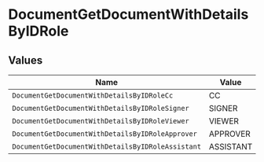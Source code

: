 # DocumentGetDocumentWithDetailsByIDRole


## Values

| Name                                              | Value                                             |
| ------------------------------------------------- | ------------------------------------------------- |
| `DocumentGetDocumentWithDetailsByIDRoleCc`        | CC                                                |
| `DocumentGetDocumentWithDetailsByIDRoleSigner`    | SIGNER                                            |
| `DocumentGetDocumentWithDetailsByIDRoleViewer`    | VIEWER                                            |
| `DocumentGetDocumentWithDetailsByIDRoleApprover`  | APPROVER                                          |
| `DocumentGetDocumentWithDetailsByIDRoleAssistant` | ASSISTANT                                         |